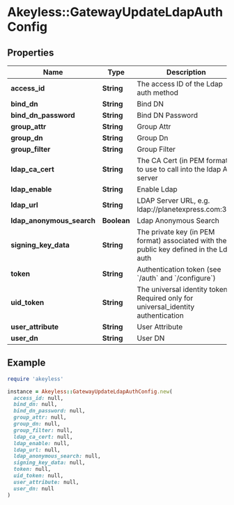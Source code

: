 # Akeyless::GatewayUpdateLdapAuthConfig

## Properties

| Name | Type | Description | Notes |
| ---- | ---- | ----------- | ----- |
| **access_id** | **String** | The access ID of the Ldap auth method | [optional] |
| **bind_dn** | **String** | Bind DN | [optional] |
| **bind_dn_password** | **String** | Bind DN Password | [optional] |
| **group_attr** | **String** | Group Attr | [optional] |
| **group_dn** | **String** | Group Dn | [optional] |
| **group_filter** | **String** | Group Filter | [optional] |
| **ldap_ca_cert** | **String** | The CA Cert (in PEM format) to use to call into the ldap API server | [optional] |
| **ldap_enable** | **String** | Enable Ldap | [optional] |
| **ldap_url** | **String** | LDAP Server URL, e.g. ldap://planetexpress.com:389 | [optional] |
| **ldap_anonymous_search** | **Boolean** | Ldap Anonymous Search | [optional] |
| **signing_key_data** | **String** | The private key (in PEM format) associated with the public key defined in the Ldap auth | [optional] |
| **token** | **String** | Authentication token (see &#x60;/auth&#x60; and &#x60;/configure&#x60;) | [optional] |
| **uid_token** | **String** | The universal identity token, Required only for universal_identity authentication | [optional] |
| **user_attribute** | **String** | User Attribute | [optional] |
| **user_dn** | **String** | User DN | [optional] |

## Example

```ruby
require 'akeyless'

instance = Akeyless::GatewayUpdateLdapAuthConfig.new(
  access_id: null,
  bind_dn: null,
  bind_dn_password: null,
  group_attr: null,
  group_dn: null,
  group_filter: null,
  ldap_ca_cert: null,
  ldap_enable: null,
  ldap_url: null,
  ldap_anonymous_search: null,
  signing_key_data: null,
  token: null,
  uid_token: null,
  user_attribute: null,
  user_dn: null
)
```

